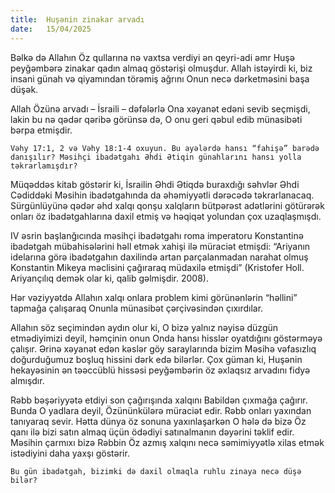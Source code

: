 ```yaml
---
title:  Huşənin zinakar arvadı
date:   15/04/2025
---
```


Bəlkə də Allahın Öz qullarına nə vaxtsa verdiyi ən qeyri-adi əmr Huşə peyğəmbərə zinakar qadın almaq göstərişi olmuşdur. Allah istəyirdi ki, biz insani günah və qiyamından törəmiş ağrını Onun necə dərketməsini başa düşək.

Allah Özünə arvadı – İsraili – dəfələrlə Ona xəyanət edəni sevib seçmişdi, lakin bu nə qədər qəribə görünsə də, O onu geri qəbul edib münasibəti bərpa etmişdir.

`Vəhy 17:1, 2 və Vəhy 18:1-4 oxuyun. Bu ayələrdə hansı “fahişə” barədə danışılır? Məsihçi ibadətgahı Əhdi Ətiqin günahlarını hansı yolla təkrarlamışdır?`

Müqəddəs kitab göstərir ki, İsrailin Əhdi Ətiqdə buraxdığı səhvlər Əhdi Cədiddəki Məsihin ibadətgahında da əhəmiyyətli dərəcədə təkrarlanacaq. Sürgünlüyünə qədər əhd xalqı qonşu xalqların bütpərəst adətlərini götürərək onları öz ibadətgahlarına daxil etmiş və həqiqət yolundan çox uzaqlaşmışdı.

IV əsrin başlanğıcında məsihçi ibadətgahı roma imperatoru Konstantinə ibadətgah mübahisələrini həll etmək xahişi ilə müraciət etmişdi: “Ariyanın idelarına görə ibadətgahın daxilində artan parçalanmadan narahat olmuş Konstantin Mikeya məclisini çağıraraq müdaxilə etmişdi” (Kristofer Holl. Ariyançılıq demək olar ki, qalib gəlmişdir. 2008).

Hər vəziyyətdə Allahın xalqı onlara problem kimi görünənlərin “həllini” tapmağa çalışaraq Onunla münasibət çərçivəsindən çıxırdılar.

Allahın söz seçimindən aydın olur ki, O bizə yalnız nəyisə düzgün etmədiyimizi deyil, həmçinin onun Onda hansı hisslər oyatdığını göstərməyə çalışır. Ərinə xəyanət edən kəslər göy saraylarında bizim Məsihə vəfasızlıq doğurduğumuz boşluq hissini dərk edə bilərlər. Çox güman ki, Huşənin hekayəsinin ən təəccüblü hissəsi peyğəmbərin öz əxlaqsız arvadını fidyə almışdır.

Rəbb bəşəriyyətə etdiyi son çağırışında xalqını Babildən çıxmağa çağırır. Bunda O yadlara deyil, Özününkülərə müraciət edir. Rəbb onları yaxından tanıyaraq sevir. Hətta dünya öz sonuna yaxınlaşarkən O hələ də bizə Öz qanı ilə bizi satın almaq üçün ödədiyi satınalmanın dəyərini təklif edir. Məsihin çarmıxı bizə Rəbbin Öz azmış xalqını necə səmimiyyətlə xilas etmək istədiyini daha yaxşı göstərir.

`Bu gün ibadətgah, bizimki də daxil olmaqla ruhlu zinaya necə düşə bilər?`